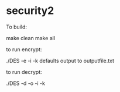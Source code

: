 # security2

To build: 

make clean
make all

to run encrypt:

./DES -e -i <IV> -k <key> <plain text file>
    defaults output to outputfile.txt
  
to run decrypt:

 ./DES -d -o <new output file> -i <IV> -k <key> <encrypted file>
